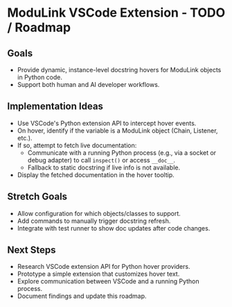 # ModuLink VSCode Extension - TODO / Roadmap

## Goals

- Provide dynamic, instance-level docstring hovers for ModuLink objects in Python code.
- Support both human and AI developer workflows.

## Implementation Ideas

- Use VSCode's Python extension API to intercept hover events.
- On hover, identify if the variable is a ModuLink object (Chain, Listener, etc.).
- If so, attempt to fetch live documentation:
  - Communicate with a running Python process (e.g., via a socket or debug adapter) to call `inspect()` or access `__doc__`.
  - Fallback to static docstring if live info is not available.
- Display the fetched documentation in the hover tooltip.

## Stretch Goals

- Allow configuration for which objects/classes to support.
- Add commands to manually trigger docstring refresh.
- Integrate with test runner to show doc updates after code changes.

## Next Steps

- Research VSCode extension API for Python hover providers.
- Prototype a simple extension that customizes hover text.
- Explore communication between VSCode and a running Python process.
- Document findings and update this roadmap.
